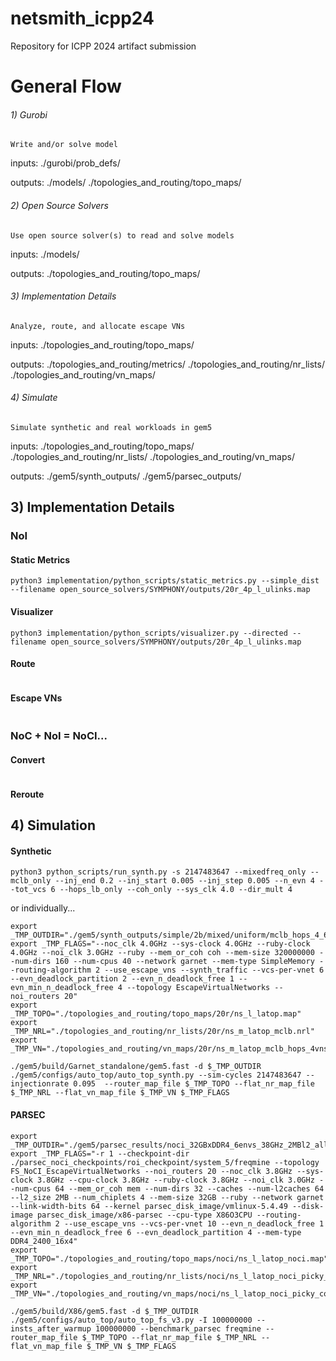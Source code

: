 # netsmith_icpp24
Repository for ICPP 2024 artifact submission

# General Flow

###### 1) Gurobi

    Write and/or solve model

inputs:
    ./gurobi/prob_defs/

outputs:
    ./models/
    ./topologies_and_routing/topo_maps/

###### 2) Open Source Solvers

    Use open source solver(s) to read and solve models

inputs:
    ./models/
    
outputs:
    ./topologies_and_routing/topo_maps/

###### 3) Implementation Details

    Analyze, route, and allocate escape VNs

inputs:
    ./topologies_and_routing/topo_maps/
    
outputs:
    ./topologies_and_routing/metrics/
    ./topologies_and_routing/nr_lists/
    ./topologies_and_routing/vn_maps/

###### 4) Simulate

    Simulate synthetic and real workloads in gem5

inputs:
    ./topologies_and_routing/topo_maps/
    ./topologies_and_routing/nr_lists/
    ./topologies_and_routing/vn_maps/

outputs:
    ./gem5/synth_outputs/
    ./gem5/parsec_outputs/



## 3) Implementation Details

### NoI

#### Static Metrics

```
python3 implementation/python_scripts/static_metrics.py --simple_dist --filename open_source_solvers/SYMPHONY/outputs/20r_4p_l_ulinks.map
```

#### Visualizer

```
python3 implementation/python_scripts/visualizer.py --directed --filename open_source_solvers/SYMPHONY/outputs/20r_4p_l_ulinks.map
```


#### Route
```

```


#### Escape VNs
```

```




### NoC + NoI = NoCI...

#### Convert
```

```

#### Reroute


## 4) Simulation

#### Synthetic

```
python3 python_scripts/run_synth.py -s 2147483647 --mixedfreq_only --mclb_only --inj_end 0.2 --inj_start 0.005 --inj_step 0.005 --n_evn 4 --tot_vcs 6 --hops_lb_only --coh_only --sys_clk 4.0 --dir_mult 4
```

or individually...
```
export _TMP_OUTDIR="./gem5/synth_outputs/simple/2b/mixed/uniform/mclb_hops_4_6_40cpus_4xdirs_4.0GHz/coh/ns_m_scop/0_095/"
export _TMP_FLAGS="--noc_clk 4.0GHz --sys-clock 4.0GHz --ruby-clock 4.0GHz --noi_clk 3.0GHz --ruby --mem_or_coh coh --mem-size 320000000 --num-dirs 160 --num-cpus 40 --network garnet --mem-type SimpleMemory --routing-algorithm 2 --use_escape_vns --synth_traffic --vcs-per-vnet 6 --evn_deadlock_partition 2 --evn_n_deadlock_free 1 --evn_min_n_deadlock_free 4 --topology EscapeVirtualNetworks --noi_routers 20"
export _TMP_TOPO="./topologies_and_routing/topo_maps/20r/ns_l_latop.map"
export _TMP_NRL="./topologies_and_routing/nr_lists/20r/ns_m_latop_mclb.nrl"
export _TMP_VN="./topologies_and_routing/vn_maps/20r/ns_m_latop_mclb_hops_4vns.vn"

./gem5/build/Garnet_standalone/gem5.fast -d $_TMP_OUTDIR ./gem5/configs/auto_top/auto_top_synth.py --sim-cycles 2147483647 --injectionrate 0.095  --router_map_file $_TMP_TOPO --flat_nr_map_file $_TMP_NRL --flat_vn_map_file $_TMP_VN $_TMP_FLAGS
```



#### PARSEC

```
export _TMP_OUTDIR="./gem5/parsec_results/noci_32GBxDDR4_6envs_38GHz_2MBl2_allthreads_64lwidth_sameflowpriority_lwbufadj/100mwarmup_100msimul/freqmine/ns_m_scop_noci_picky_cohmem_prioritized_doubley_memory_mclb_hops/"
export _TMP_FLAGS="-r 1 --checkpoint-dir ./parsec_noci_checkpoints/roi_checkpoint/system_5/freqmine --topology FS_NoCI_EscapeVirtualNetworks --noi_routers 20 --noc_clk 3.8GHz --sys-clock 3.8GHz --cpu-clock 3.8GHz --ruby-clock 3.8GHz --noi_clk 3.0GHz --num-cpus 64 --mem_or_coh mem --num-dirs 32 --caches --num-l2caches 64 --l2_size 2MB --num_chiplets 4 --mem-size 32GB --ruby --network garnet --link-width-bits 64 --kernel parsec_disk_image/vmlinux-5.4.49 --disk-image parsec_disk_image/x86-parsec --cpu-type X86O3CPU --routing-algorithm 2 --use_escape_vns --vcs-per-vnet 10 --evn_n_deadlock_free 1 --evn_min_n_deadlock_free 6 --evn_deadlock_partition 4 --mem-type DDR4_2400_16x4"
export _TMP_TOPO="./topologies_and_routing/topo_maps/noci/ns_l_latop_noci.map"
export _TMP_NRL="./topologies_and_routing/nr_lists/noci/ns_l_latop_noci_picky_cohmem_prioritized_doubley_memory_mclb.nrl"
export _TMP_VN="./topologies_and_routing/vn_maps/noci/ns_l_latop_noci_picky_cohmem_prioritized_doubley_memory_mclb_hops_6vns.vn"

./gem5/build/X86/gem5.fast -d $_TMP_OUTDIR ./gem5/configs/auto_top/auto_top_fs_v3.py -I 100000000 --insts_after_warmup 100000000 --benchmark_parsec freqmine --router_map_file $_TMP_TOPO --flat_nr_map_file $_TMP_NRL --flat_vn_map_file $_TMP_VN $_TMP_FLAGS
```
